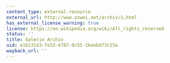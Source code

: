 ```yaml
---
content_type: external-resource
external_url: http://www.ozwei.net/archiv/1.html
has_external_license_warning: true
license: https://en.wikipedia.org/wiki/All_rights_reserved
status: ''
title: Galerie Archiv
uid: e1b13143-fe33-4787-9c55-1beebd73c15a
wayback_url: ''
---
```


